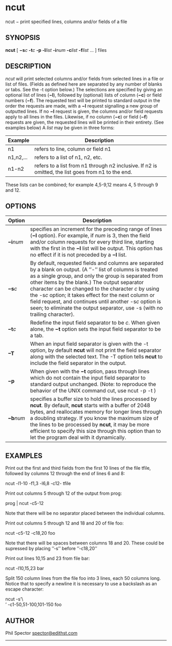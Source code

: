 ncut
====

ncut − print specified lines, columns and/or fields of a file

SYNOPSIS
--------

**ncut** \[ **−s***c* **-t***c* **-p -l***list* **-i***num* **-c***list*
**-f***list* ... \] files

DESCRIPTION
-----------

*ncut* will print selected columns and/or fields from selected lines in
a file or list of files. (Fields as defined here are separated by any
number of blanks or tabs. See the -t option below.) The selections are
specified by giving an optional list of lines (**−l**), followed by
(optional) lists of column (**−c**) or field numbers (**−f**). The
requested text will be printed to standard output in the order the
requests are made, with a **−l** request signalling a new group of
outputted lines. If no **−l** request is given, the columns and/or field
requests apply to all lines in the files. Likewise, if no column
(**−c**) or field (**−f**) requests are given, the requested lines will
be printed in their entirety. (See examples below) A *list* may be given
in three forms:

Example   | Description
--------- | -----------
n1        | refers to line, column or field n1
n1,n2,... | refers to a list of n1, n2, etc.
n1-n2     | refers to a list from n1 through n2 inclusive. If n2 is omitted, the list goes from n1 to the end.


These lists can be combined; for example 4,5-9,12 means 4, 5 through 9
and 12.

OPTIONS
-------
 Option             | Description
------------------- | -----------
 **−i***num*        | specifies an increment for the preceding range of lines (**−l** option). For example, if *num* is 3, then the field and/or column requests for every third line, starting with the first in the **−l** list will be output. This option has no effect if it is not preceded by a **−l** list.
 **−s***c*          | By default, requested fields and columns are separated by a blank on output. (A ’’-’’ list of columns is treated as a single group, and only the group is separated from other items by the blank.) The output separator character can be changed to the character *c* by using the -s*c* option; it takes effect for the next column or field request, and continues until another -s*c* option is seen; to eliminate the output separator, use -s (with no trailing character).
 **−t***c*          | Redefine the input field separator to be *c*. When given alone, the **−t** option sets the input field separator to be a tab.
 **−T**             | When an input field separator is given with the -t option, by default **ncut** will not print the field separator along with the selected text. The -T option tells **ncut** to include the field separator in the output.
 **−p**             | When given with the **−t** option, pass through lines which do not contain the input field separator to standard output unchanged. (Note: to reproduce the behavior of the UNIX command cut, use ncut -p -t )   |
 **−b***num*        | specifies a buffer size to hold the lines processed by **ncut**. By default, **ncut** starts with a buffer of 2048 bytes, and reallocates memory for longer lines through a doubling strategy. If you know the maximum size of the lines to be processed by **ncut**, it may be more efficient to specify this size through this option than to let the program deal with it dynamically.       |

EXAMPLES
--------

Print out the first and third fields from the first 10 lines of the file
tfile, followed by columns 12 through the end of lines 6 and 8:

ncut -l1-10 -f1,3 -l6,8 -c12- tfile

Print out columns 5 through 12 of the output from prog:

prog | ncut -c5-12

Note that there will be no separator placed between the individual
columns.

Print out columns 5 through 12 and 18 and 20 of file foo:

ncut -c5-12 -c18,20 foo

Note that there will be spaces between columns 18 and 20. These could be
supressed by placing ’’-s’’ before ’’-c18,20’’

Print out lines 10,15 and 23 from file bar:

ncut -l10,15,23 bar

Split 150 column lines from the file foo into 3 lines, each 50 columns
long. Notice that to specify a newline it is necessary to use a
backslash as an escape character:

ncut -s’\\\
’ -c1-50,51-100,101-150 foo

AUTHOR
------

Phil Spector <spector@edithst.com>

------------------------------------------------------------------------
